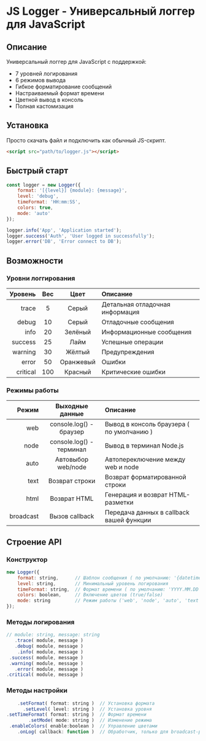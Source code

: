 # JS Logger - Универсальный логгер для JavaScript

## Описание

Универсальный логгер для JavaScript с поддержкой:

- 7 уровней логирования
- 6 режимов вывода
- Гибкое форматирование сообщений
- Настраиваемый формат времени
- Цветной вывод в консоль
- Полная кастомизация


## Установка

Просто скачать файл и подключить как обычный JS-скрипт.

```html
<script src="path/to/logger.js"></script>
```


## Быстрый старт

```js
const logger = new Logger({
    format: '[{level}] {module}: {message}',
    level: 'debug',
    timeFormat: 'HH:mm:SS',
    colors: true,
    mode: 'auto'
});

logger.info('App', 'Application started');
logger.success('Auth', 'User logged in successfully');
logger.error('DB', 'Error connect to DB');
```

## Возможности

### Уровни логгирования

|  Уровень | Вес |   Цвет    |  Описание                        |
|---------:|:---:|:---------:|:---------------------------------|
|    trace |  5  |   Серый   |  Детальная отладочная информация |
|    debug | 10  |   Серый   |  Отладочные сообщения            |
|     info | 20  |  Зелёный  |  Информационные сообщения        |
|  success | 25  |   Лайм    |  Успешные операции               |
|  warning | 30  |  Жёлтый   |  Предупреждения                  |
|    error | 50  | Оранжевый |  Ошибки                          |
| critical | 100 |  Красный  |  Критические ошибки              |

### Режимы работы

|     Режим |     Выходные данные      | Описание                                  |
|----------:|:------------------------:|:------------------------------------------|
|       web | console.log() - браузер  | Вывод в консоль браузера ( по умолчанию ) |
|      node | console.log() - терминал | Вывод в терминал Node.js                  |
|      auto |    Автовыбор web/node    | Автопереключение между web и node         |
|      text |      Возврат строки      | Возврат форматированной строки            |
|      html |       Возврат HTML       | Генерация и возврат HTML-разметки         |
| broadcast |      Вызов callback      | Передача данных в callback вашей функции  |


## Строение API

### Конструктор

```js
new Logger({
    format: string,      // Шаблон сообщения ( по умолчанию: '{datetime} | {level} | {module} | {message}' )
    level: string,       // Минимальный уровень логирования
    timeFormat: string,  // Формат времени ( по умолчанию: 'YYYY.MM.DD HH:mm' )
    colors: boolean,     // Включение цветов (true/false)
    mode: string         // Режим работы ('web', 'node', 'auto', 'text', 'html', 'broadcast')
});
```

### Методы логирования

```js
// module: string, message: string
   .trace( module, message )
   .debug( module, message )
    .info( module, message )
 .success( module, message )
 .warning( module, message )
   .error( module, message )
.critical( module, message )
```

### Методы настройки

```js
    .setFormat( format: string )  // Установка формата
      .setLevel( level: string )  // Установка уровня
.setTimeFormat( format: string )  // Формат времени
        .setMode( mode: string )  // Изменение режима
 .enableColors( enable:boolean )  // Управление цветами
    .onLog( callback: function )  // Обработчик, только для broadcast-режима
```
